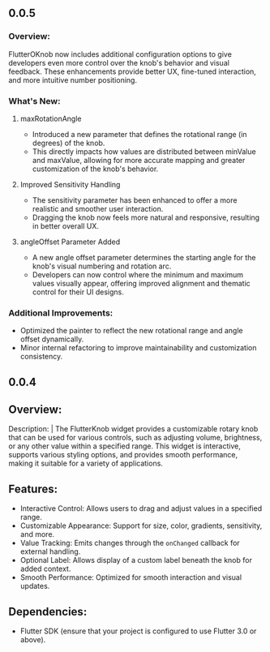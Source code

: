 ## 0.0.5

### Overview:
FlutterOKnob now includes additional configuration options to give developers even more control over the knob's behavior and visual feedback. These enhancements provide better UX, fine-tuned interaction, and more intuitive number positioning.

### What's New:

1. maxRotationAngle  
   - Introduced a new parameter that defines the rotational range (in degrees) of the knob.  
   - This directly impacts how values are distributed between minValue and maxValue, allowing for more accurate mapping and greater customization of the knob's behavior.

2. Improved Sensitivity Handling  
   - The sensitivity parameter has been enhanced to offer a more realistic and smoother user interaction.  
   - Dragging the knob now feels more natural and responsive, resulting in better overall UX.

3. angleOffset Parameter Added  
   - A new angle offset parameter determines the starting angle for the knob's visual numbering and rotation arc.  
   - Developers can now control where the minimum and maximum values visually appear, offering improved alignment and thematic control for their UI designs.

### Additional Improvements:
- Optimized the painter to reflect the new rotational range and angle offset dynamically.
- Minor internal refactoring to improve maintainability and customization consistency.


## 0.0.4

## Overview:
  Description: |
    The FlutterKnob widget provides a customizable rotary knob that can be used for various controls, such as adjusting volume, brightness, or any other value within a specified range. This widget is interactive, supports various styling options, and provides smooth performance, making it suitable for a variety of applications.

## Features:
  - Interactive Control: Allows users to drag and adjust values in a specified range.
  - Customizable Appearance: Support for size, color, gradients, sensitivity, and more.
  - Value Tracking: Emits changes through the `onChanged` callback for external handling.
  - Optional Label: Allows display of a custom label beneath the knob for added context.
  - Smooth Performance: Optimized for smooth interaction and visual updates.

## Dependencies:
  - Flutter SDK (ensure that your project is configured to use Flutter 3.0 or above).
